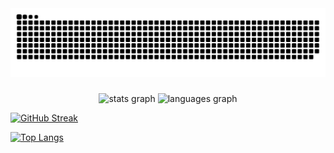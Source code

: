 <img src="https://raw.githubusercontent.com/lucasfontini/lucasfontini/output/snake.svg" alt="Snake animation" />

###

<div align="center">
  <img src="https://github-readme-stats.vercel.app/api?username=lucasfontini&hide_title=false&hide_rank=false&show_icons=true&include_all_commits=true&count_private=true&disable_animations=false&theme=dracula&locale=en&hide_border=false&order=1" height="150" alt="stats graph"  />
  <img src="https://github-readme-stats.vercel.app/api/top-langs?username=lucasfontini&locale=en&hide_title=false&layout=compact&card_width=320&langs_count=5&theme=dracula&hide_border=false&order=2" height="150" alt="languages graph"  />
</div>

[![GitHub Streak](https://github-readme-streak-stats.herokuapp.com?user=lucasfontini&theme=tokyonight)](https://git.io/streak-stats)

[![Top Langs](https://github-readme-stats.vercel.app/api/top-langs/?username=lucasfontini&layout=compact&theme=vision-friendly-dark)](https://github.com/anuraghazra/github-readme-stats)

###

